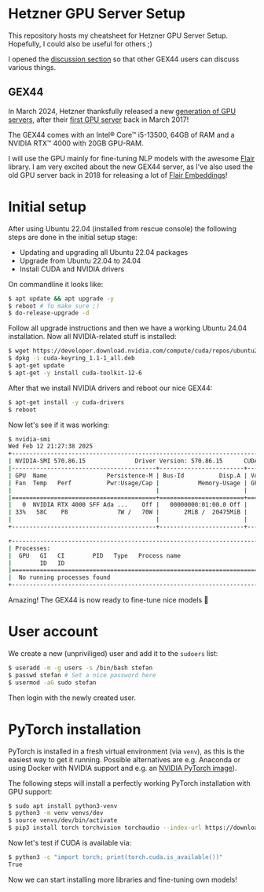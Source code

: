 # Hetzner GPU Server Setup

This repository hosts my cheatsheet for Hetzner GPU Server Setup. Hopefully, I could also be useful for others ;)

I opened the [discussion section](https://github.com/stefan-it/hetzner-gpu-server/discussions) so that other GEX44 users can discuss various things.

## GEX44

In March 2024, Hetzner thanksfully released a new [generation of GPU servers](https://www.hetzner.com/press-release/new-gpu-server/), after their [first GPU server](https://web.archive.org/web/20210613172423/https://www.hetzner.com/news/blitzschnell-gestochen-scharf-neuer-dedicated-root-server-ex51-ssd-gpu/) back in March 2017!

The GEX44 comes with an Intel® Core™ i5-13500, 64GB of RAM and a NVIDIA RTX™ 4000 with 20GB GPU-RAM.

I will use the GPU mainly for fine-tuning NLP models with the awesome [Flair](https://github.com/flairNLP/flair) library. I am very excited about the new GEX44 server, as I've also used the old GPU server back in 2018 for releasing a lot of [Flair Embeddings](https://github.com/flairNLP/flair-lms)!


# Initial setup

After using Ubuntu 22.04 (installed from rescue console) the following steps are done in the initial setup stage:

* Updating and upgrading all Ubuntu 22.04 packages
* Upgrade from Ubuntu 22.04 to 24.04
* Install CUDA and NVIDIA drivers

On commandline it looks like:

```bash
$ apt update && apt upgrade -y
$ reboot # To make sure ;)
$ do-release-upgrade -d
```

Follow all upgrade instructions and then we have a working Ubuntu 24.04 installation.
Now all NVIDIA-related stuff is installed:

```bash
$ wget https://developer.download.nvidia.com/compute/cuda/repos/ubuntu2404/x86_64/cuda-keyring_1.1-1_all.deb
$ dpkg -i cuda-keyring_1.1-1_all.deb
$ apt-get update
$ apt-get -y install cuda-toolkit-12-6
```

After that we install NVIDIA drivers and reboot our nice GEX44:

```bash
$ apt-get install -y cuda-drivers
$ reboot
```

Now let's see if it was working:

```bash
$ nvidia-smi
Wed Feb 12 21:27:38 2025       
+-----------------------------------------------------------------------------------------+
| NVIDIA-SMI 570.86.15              Driver Version: 570.86.15      CUDA Version: 12.8     |
|-----------------------------------------+------------------------+----------------------+
| GPU  Name                 Persistence-M | Bus-Id          Disp.A | Volatile Uncorr. ECC |
| Fan  Temp   Perf          Pwr:Usage/Cap |           Memory-Usage | GPU-Util  Compute M. |
|                                         |                        |               MIG M. |
|=========================================+========================+======================|
|   0  NVIDIA RTX 4000 SFF Ada ...    Off |   00000000:01:00.0 Off |                  Off |
| 33%   58C    P8              7W /   70W |       2MiB /  20475MiB |      0%      Default |
|                                         |                        |                  N/A |
+-----------------------------------------+------------------------+----------------------+

+-----------------------------------------------------------------------------------------+
| Processes:                                                                              |
|  GPU   GI   CI        PID   Type   Process name                              GPU Memory |
|        ID   ID                                                               Usage      |
|=========================================================================================|
|  No running processes found                                                             |
+-----------------------------------------------------------------------------------------+
```

Amazing! The GEX44 is now ready to fine-tune nice models 🎉

# User account

We create a new (unpriviliged) user and add it to the `sudoers` list:

```bash
$ useradd -m -g users -s /bin/bash stefan
$ passwd stefan # Set a nice password here
$ usermod -aG sudo stefan
```

Then login with the newly created user.

# PyTorch installation

PyTorch is installed in a fresh virtual environment (via `venv`), as this is the easiest way to get it running.
Possible alternatives are e.g. Anaconda or using Docker with NVIDIA support and e.g. an [NVIDIA PyTorch image](https://catalog.ngc.nvidia.com/orgs/nvidia/containers/pytorch)).

The following steps will install a perfectly working PyTorch installation with GPU support:

```bash
$ sudo apt install python3-venv
$ python3 -m venv venvs/dev
$ source venvs/dev/bin/activate
$ pip3 install torch torchvision torchaudio --index-url https://download.pytorch.org/whl/cu121
```

Now let's test if CUDA is available via:

```bash
$ python3 -c "import torch; print(torch.cuda.is_available())"
True
```

Now we can start installing more libraries and fine-tuning own models!
